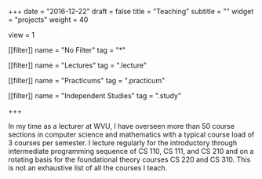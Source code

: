 +++
date = "2016-12-22"
draft = false
title = "Teaching"
subtitle = ""
widget = "projects"
weight = 40

view = 1

[[filter]]
    name = "No Filter"
    tag = "*"

[[filter]]
    name = "Lectures"
    tag = ".lecture"

[[filter]]
    name = "Practicums"
    tag = ".practicum"

[[filter]]
    name = "Independent Studies"
    tag = ".study"

+++

In my time as a lecturer at WVU, I have overseen more than 50 course sections in computer science and mathematics with a typical course load of 3 courses per semester. I lecture regularly for the introductory through intermediate programming sequence of CS 110, CS 111, and CS 210 and on a rotating basis for the foundational theory courses CS 220 and CS 310. This is not an exhaustive list of all the courses I teach.

